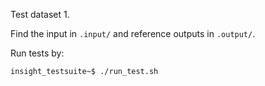 Test dataset 1. 

Find the input in `.input/` and reference outputs in `.output/`.

Run tests by:

`insight_testsuite~$ ./run_test.sh`
